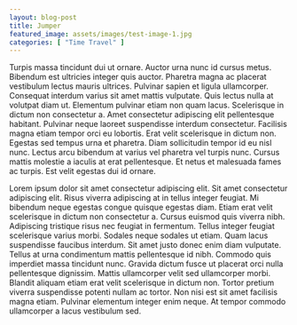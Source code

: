 ```yaml
---
layout: blog-post
title: Jumper
featured_image: assets/images/test-image-1.jpg
categories: [ "Time Travel" ]
---
```


Turpis massa tincidunt dui ut ornare. Auctor urna nunc id cursus metus. Bibendum est ultricies integer quis auctor. Pharetra magna ac placerat vestibulum lectus mauris ultrices. Pulvinar sapien et ligula ullamcorper. Consequat interdum varius sit amet mattis vulputate. Quis lectus nulla at volutpat diam ut. Elementum pulvinar etiam non quam lacus. Scelerisque in dictum non consectetur a. Amet consectetur adipiscing elit pellentesque habitant. Pulvinar neque laoreet suspendisse interdum consectetur. Facilisis magna etiam tempor orci eu lobortis. Erat velit scelerisque in dictum non. Egestas sed tempus urna et pharetra. Diam sollicitudin tempor id eu nisl nunc. Lectus arcu bibendum at varius vel pharetra vel turpis nunc. Cursus mattis molestie a iaculis at erat pellentesque. Et netus et malesuada fames ac turpis. Est velit egestas dui id ornare.

Lorem ipsum dolor sit amet consectetur adipiscing elit. Sit amet consectetur adipiscing elit. Risus viverra adipiscing at in tellus integer feugiat. Mi bibendum neque egestas congue quisque egestas diam. Etiam erat velit scelerisque in dictum non consectetur a. Cursus euismod quis viverra nibh. Adipiscing tristique risus nec feugiat in fermentum. Tellus integer feugiat scelerisque varius morbi. Sodales neque sodales ut etiam. Quam lacus suspendisse faucibus interdum. Sit amet justo donec enim diam vulputate. Tellus at urna condimentum mattis pellentesque id nibh. Commodo quis imperdiet massa tincidunt nunc. Gravida dictum fusce ut placerat orci nulla pellentesque dignissim. Mattis ullamcorper velit sed ullamcorper morbi. Blandit aliquam etiam erat velit scelerisque in dictum non. Tortor pretium viverra suspendisse potenti nullam ac tortor. Non nisi est sit amet facilisis magna etiam. Pulvinar elementum integer enim neque. At tempor commodo ullamcorper a lacus vestibulum sed.
